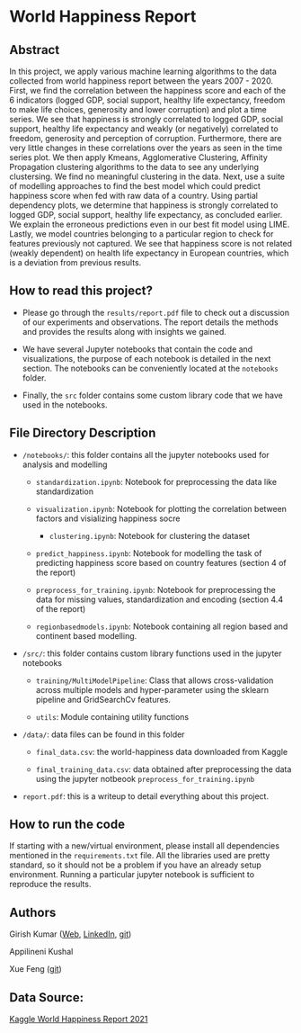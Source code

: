 # World Happiness Report

## Abstract

In this project, we apply various machine learning algorithms to the data collected from world happiness report between the years 2007 - 2020. First, we find the correlation between the happiness score and each of the 6 indicators (logged GDP, social support, healthy life expectancy, freedom to make life choices, generosity
and lower corruption) and plot a time series. We see that happiness is strongly correlated to logged GDP, social support, healthy life expectancy and weakly (or negatively) correlated to freedom, generosity and perception of corruption. Furthermore, there are very little changes in these correlations over the years as seen in the time series plot. We then apply Kmeans, Agglomerative Clustering, Affinity Propagation clustering algorithms to the data to see any underlying clustersing. We find no meaningful clustering in the data. Next, use a suite of modelling approaches to find the best model which could predict happiness score when fed with raw data of a country. Using partial dependency plots, we determine that happiness is strongly correlated to logged GDP, social support, healthy life expectancy, as concluded earlier. We explain the erroneous predictions even in our best fit model using LIME. Lastly, we model countries belonging to a particular region to check for features previously not captured. We see that happiness score is not related (weakly dependent) on health life expectancy in European countries, which is a deviation from previous results. 

## How to read this project?

* Please go through the `results/report.pdf` file to check out a discussion of our experiments and observations. The report details the methods and provides the results along with insights we gained.

* We have several Jupyter notebooks that contain the code and visualizations, the purpose of each notebook is detailed in the next section. The notebooks can be conveniently located at the `notebooks` folder.

* Finally, the `src` folder contains some custom library code that we have used in the notebooks. 

## File Directory Description

* `/notebooks/`: this folder contains all the jupyter notebooks used for analysis and modelling
	  
	* `standardization.ipynb`: Notebook for preprocessing the data like standardization 
	  
	* `visualization.ipynb`: Notebook for plotting the correlation between factors and visializing happiness socre

        * `clustering.ipynb`: Notebook for clustering the dataset
	
	* `predict_happiness.ipynb`: Notebook for modelling the task of predicting happiness score based on country features (section 4 of the report)
	  
	* `preprocess_for_training.ipynb`: Notebook for preprocessing the data for missing values, standardization and encoding (section 4.4 of the report)
	  
	* `regionbasedmodels.ipynb`: Notebook containing all region based and continent based modelling.


* `/src/`: this folder contains custom library functions used in the jupyter notebooks

	* `training/MultiModelPipeline`: Class that allows cross-validation across multiple models and hyper-parameter using the sklearn pipeline and GridSearchCv features.

	* `utils`: Module containing utility functions

* `/data/`: data files can be found in this folder

	* `final_data.csv`: the world-happiness data downloaded from Kaggle

	* `final_training_data.csv`: data obtained after preprocessing the data using the jupyter notbeook `preprocess_for_training.ipynb`

* `report.pdf`: this is a writeup to detail everything about this project.

## How to run the code

If starting with a new/virtual environment, please install all dependencies mentioned in the `requirements.txt` file. All the libraries used are pretty standard, so it should not be a problem if you have an already setup environment. Running a particular jupyter notebook is sufficient to reproduce the results.


## Authors

Girish Kumar ([Web](https://sites.google.com/view/girish-kumar/home), [LinkedIn](https://www.linkedin.com/in/kumagir/), [git](https://github.com/k-girish))

Appilineni Kushal 

Xue Feng ([git](https://github.com/xue1993))

## Data Source:
[Kaggle World Happiness Report 2021](https://www.kaggle.com/ajaypalsinghlo/world-happiness-report-2021?select=world-happiness-report.csv)
